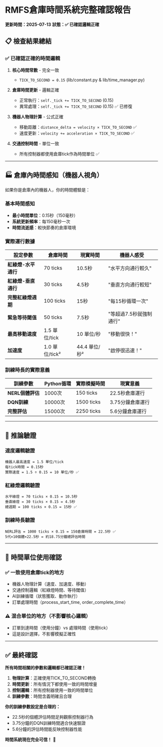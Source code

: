 # RMFS倉庫時間系統完整確認報告
**更新時間：2025-07-13**
**狀態：✅ 已確認邏輯正確**

## 📋 檢查結果總結

### ✅ 已確認正確的時間邏輯

1. **核心時間常數** - 完全一致
   - `TICK_TO_SECOND = 0.15` (lib/constant.py & lib/time_manager.py)

2. **倉庫時間更新** - 邏輯正確
   - 正常執行：`self._tick += TICK_TO_SECOND` (0.15)
   - 異常處理：`self._tick += TICK_TO_SECOND` (0.15) ✅ 已修復

3. **機器人物理計算** - 公式正確
   - 移動距離：`distance_delta = velocity × TICK_TO_SECOND` ✅
   - 速度更新：`velocity += acceleration × TICK_TO_SECOND` ✅

4. **交通控制時間** - 單位一致
   - 所有控制器都使用倉庫tick作為時間單位 ✅

---

## 🏭 倉庫內時間感知（機器人視角）

如果你是倉庫內的機器人，你的時間體驗是：

### 基本時間感知
- **最小時間單位**：0.15秒（150毫秒）
- **系統更新頻率**：每150毫秒一次
- **時間流逝感**：較快節奏的倉庫環境

### 實際運行數據

| 設定參數 | 倉庫時間 | 現實時間 | 機器人感受 |
|---------|---------|---------|-----------|
| **紅綠燈-水平通行** | 70 ticks | 10.5秒 | "水平方向通行較久" |
| **紅綠燈-垂直通行** | 30 ticks | 4.5秒 | "垂直方向通行較短" |
| **完整紅綠燈週期** | 100 ticks | 15秒 | "每15秒循環一次" |
| **緊急等待閾值** | 50 ticks | 7.5秒 | "等超過7.5秒就強制通行" |
| **最高移動速度** | 1.5 單位/tick | 10 單位/秒 | "移動很快！" |
| **加速度** | 1.0 單位/tick² | 44.4 單位/秒² | "啟停很迅速！" |

### 訓練時長的實際意義

| 訓練參數 | Python循環 | 實際模擬時間 | 現實意義 |
|---------|-----------|-------------|---------|
| **NERL個體評估** | 1000次 | 150 ticks | 22.5秒倉庫運行 |
| **DQN訓練** | 10000次 | 1500 ticks | 3.75分鐘倉庫運行 |
| **完整評估** | 15000次 | 2250 ticks | 5.6分鐘倉庫運行 |

---

## 🎯 推論驗證

### 速度邏輯驗證
```
機器人最高速度 = 1.5 單位/tick
每tick時間 = 0.15秒
實際速度 = 1.5 ÷ 0.15 = 10 單位/秒 ✅
```

### 紅綠燈邏輯驗證
```
水平綠燈 = 70 ticks × 0.15 = 10.5秒
垂直綠燈 = 30 ticks × 0.15 = 4.5秒
總週期 = 100 ticks × 0.15 = 15秒 ✅
```

### 訓練時長驗證
```
NERL評估 = 1000 ticks × 0.15 = 150倉庫時間 = 22.5秒 ✅
5代×10個體×22.5秒 = 約18.75分鐘總評估時間
```

---

## 🔧 時間單位使用確認

### ✅ 一致使用倉庫tick的地方
- 機器人物理計算（速度、加速度、移動）
- 交通控制邏輯（紅綠燈時間、等待閾值）
- AI訓練循環（狀態獲取、動作執行）
- 訂單處理時間（process_start_time, order_complete_time）

### ⚠️ 混合單位的地方（不影響核心邏輯）
- 訂單到達時間（使用分鐘）vs 處理時間（使用tick）
- 這是設計選擇，不影響模擬正確性

---

## ✅ 最終確認

**所有時間相關的參數和邏輯都已確認正確！**

1. **物理計算**：正確使用TICK_TO_SECOND轉換
2. **時間更新**：所有情況下都使用一致的時間增量
3. **控制邏輯**：所有控制器使用一致的時間單位
4. **訓練參數**：時間含義明確且合理

**你的訓練參數設定是合理的：**
- 22.5秒的個體評估時間足夠觀察控制器行為
- 3.75分鐘的DQN訓練時間適合快速驗證
- 5.6分鐘的評估時間能反映控制器性能

**時間系統現在完全可信！** 🎉